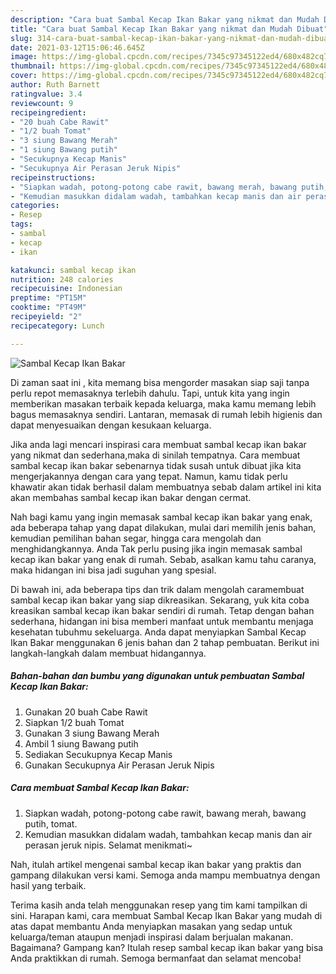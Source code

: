 ```yaml
---
description: "Cara buat Sambal Kecap Ikan Bakar yang nikmat dan Mudah Dibuat"
title: "Cara buat Sambal Kecap Ikan Bakar yang nikmat dan Mudah Dibuat"
slug: 314-cara-buat-sambal-kecap-ikan-bakar-yang-nikmat-dan-mudah-dibuat
date: 2021-03-12T15:06:46.645Z
image: https://img-global.cpcdn.com/recipes/7345c97345122ed4/680x482cq70/sambal-kecap-ikan-bakar-foto-resep-utama.jpg
thumbnail: https://img-global.cpcdn.com/recipes/7345c97345122ed4/680x482cq70/sambal-kecap-ikan-bakar-foto-resep-utama.jpg
cover: https://img-global.cpcdn.com/recipes/7345c97345122ed4/680x482cq70/sambal-kecap-ikan-bakar-foto-resep-utama.jpg
author: Ruth Barnett
ratingvalue: 3.4
reviewcount: 9
recipeingredient:
- "20 buah Cabe Rawit"
- "1/2 buah Tomat"
- "3 siung Bawang Merah"
- "1 siung Bawang putih"
- "Secukupnya Kecap Manis"
- "Secukupnya Air Perasan Jeruk Nipis"
recipeinstructions:
- "Siapkan wadah, potong-potong cabe rawit, bawang merah, bawang putih, tomat."
- "Kemudian masukkan didalam wadah, tambahkan kecap manis dan air perasan jeruk nipis. Selamat menikmati~"
categories:
- Resep
tags:
- sambal
- kecap
- ikan

katakunci: sambal kecap ikan 
nutrition: 248 calories
recipecuisine: Indonesian
preptime: "PT15M"
cooktime: "PT49M"
recipeyield: "2"
recipecategory: Lunch

---
```



![Sambal Kecap Ikan Bakar](https://img-global.cpcdn.com/recipes/7345c97345122ed4/680x482cq70/sambal-kecap-ikan-bakar-foto-resep-utama.jpg)

Di zaman  saat ini , kita memang bisa mengorder masakan siap saji tanpa perlu repot memasaknya terlebih dahulu. Tapi, untuk kita yang ingin memberikan masakan terbaik kepada keluarga, maka kamu memang lebih bagus memasaknya sendiri. Lantaran, memasak di rumah lebih higienis dan dapat menyesuaikan dengan kesukaan keluarga.

Jika anda lagi mencari inspirasi cara membuat sambal kecap ikan bakar yang nikmat dan sederhana,maka di sinilah tempatnya. Cara membuat sambal kecap ikan bakar  sebenarnya tidak susah untuk dibuat jika kita mengerjakannya dengan cara yang tepat. Namun, kamu tidak perlu khawatir akan tidak berhasil dalam membuatnya 
sebab dalam artikel ini kita akan membahas sambal kecap ikan bakar dengan cermat.  



Nah bagi kamu yang ingin memasak sambal kecap ikan bakar yang enak, ada beberapa tahap yang dapat dilakukan, mulai dari memilih jenis bahan, kemudian pemilihan bahan segar, hingga cara mengolah dan menghidangkannya. Anda Tak perlu pusing jika ingin memasak sambal kecap ikan bakar yang enak di rumah. Sebab, asalkan kamu  tahu caranya, maka hidangan ini bisa jadi suguhan yang spesial.

Di bawah ini, ada beberapa tips dan trik dalam mengolah caramembuat sambal kecap ikan bakar yang siap dikreasikan. Sekarang, yuk kita coba kreasikan sambal kecap ikan bakar sendiri di rumah. Tetap dengan bahan sederhana, hidangan ini bisa memberi manfaat untuk membantu menjaga kesehatan tubuhmu sekeluarga. Anda dapat menyiapkan Sambal Kecap Ikan Bakar menggunakan 6 jenis bahan dan 2 tahap pembuatan. Berikut ini langkah-langkah dalam membuat hidangannya.

<!--inarticleads1-->

##### Bahan-bahan dan bumbu yang digunakan untuk pembuatan Sambal Kecap Ikan Bakar:

1. Gunakan 20 buah Cabe Rawit
1. Siapkan 1/2 buah Tomat
1. Gunakan 3 siung Bawang Merah
1. Ambil 1 siung Bawang putih
1. Sediakan Secukupnya Kecap Manis
1. Gunakan Secukupnya Air Perasan Jeruk Nipis




<!--inarticleads2-->

##### Cara membuat Sambal Kecap Ikan Bakar:

1. Siapkan wadah, potong-potong cabe rawit, bawang merah, bawang putih, tomat.
1. Kemudian masukkan didalam wadah, tambahkan kecap manis dan air perasan jeruk nipis. Selamat menikmati~




Nah, itulah artikel mengenai  sambal kecap ikan bakar  yang praktis dan gampang dilakukan versi kami. Semoga anda mampu membuatnya dengan hasil yang terbaik. 

Terima kasih anda telah menggunakan resep yang tim kami tampilkan di sini. Harapan kami, cara membuat  Sambal Kecap Ikan Bakar yang mudah di atas dapat membantu Anda menyiapkan masakan yang sedap untuk keluarga/teman ataupun menjadi inspirasi dalam berjualan makanan. Bagaimana? Gampang kan? Itulah resep sambal kecap ikan bakar yang bisa Anda praktikkan di rumah. Semoga bermanfaat dan selamat mencoba!

